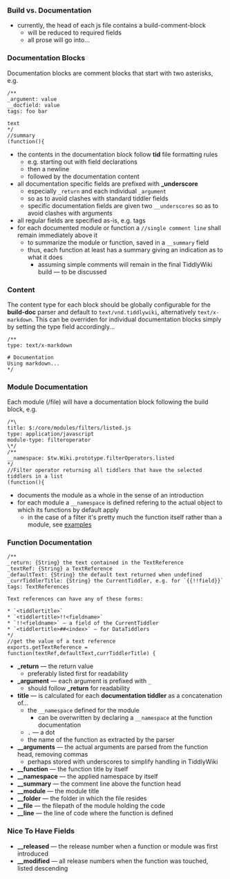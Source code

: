 ### Build vs. Documentation

* currently, the head of each js file contains a build-comment-block
    * will be reduced to required fields
    * all prose will go into...

### Documentation Blocks

Documentation blocks are comment blocks that start with two asterisks, e.g.

```
/**
_argument: value
__docfield: value
tags: foo bar

text
*/
//summary
(function(){
```

* the contents in the documentation block follow **tid** file formatting rules
    * e.g. starting out with field declarations
    * then a newline
    * followed by the documentation content
* all documentation specific fields are prefixed with **_underscore**
    * especially `_return` and each individual `_argument`
    * so as to avoid clashes with standard tiddler fields
    * specific documentation fields are given two `__underscores` so as to avoid clashes with arguments
* all regular fields are specified as-is, e.g. tags
* for each documented module or function a `//single comment line` shall remain immediately above it
    * to summarize the module or function, saved in a `__summary` field
    * thus, each function at least has a summary giving an indication as to what it does
        * assuming simple comments will remain in the final TiddlyWiki build — to be discussed

### Content

The content type for each block should be globally configurable for the **build-doc** parser and default to `text/vnd.tiddlywiki`, alternatively `text/x-markdown`. This can be overriden for individual documentation blocks simply by setting the type field accordingly...

```
/**
type: text/x-markdown

# Documentation
Using markdown...
*/
```

### Module Documentation

Each module (/file) will have a documentation block following the build block, e.g.

```
/*\
title: $:/core/modules/filters/listed.js
type: application/javascript
module-type: filteroperator
\*/
/**
__namespace: $tw.Wiki.prototype.filterOperators.listed
*/
//Filter operator returning all tiddlers that have the selected tiddlers in a list
(function(){
```

* documents the module as a whole in the sense of an introduction
* for each module a `__namespace` is defined refering to the actual object to which its functions by default apply
    * in the case of a filter it's pretty much the function itself rather than a module, see [examples](examples)

### Function Documentation

```
/**
_return: {String} the text contained in the TextReference
_textRef: {String} a TextReference
_defaultText: {String} the default text returned when undefined
_currTiddlerTitle: {String} the CurrentTiddler, e.g. for `{{!!field}}`
tags: TextReferences

Text references can have any of these forms:

* `<tiddlertitle>`
* `<tiddlertitle>!!<fieldname>`
* `!!<fieldname>` — a field of the CurrentTiddler
* `<tiddlertitle>##<index>` — for DataTiddlers
*/
//get the value of a text reference
exports.getTextReference = function(textRef,defaultText,currTiddlerTitle) {
```

* **_return** — the return value
   * preferably listed first for readability
* **_argument** — each argument is prefixed with `_`
   * should follow **_return** for readability
* **title** — is calculated for each **documentation tiddler** as a concatenation of...
    * the `__namespace` defined for the module
        * can be overwritten by declaring a `__namespace` at the function documentation
    * `.` — a dot
    * the name of the function as extracted by the parser
* **__arguments** — the actual arguments are parsed from the function head, removing commas
   * perhaps stored with underscores to simplify handling in TiddlyWiki
* **__function** — the function title by itself
* **__namespace** — the applied namespace by itself
* **__summary** — the comment line above the function head
* **__module** — the module title
* **__folder** — the folder in which the file resides
* **__file** — the filepath of the module holding the code
* **__line** — the line of code where the function is defined

### Nice To Have Fields
* **__released** — the release number when a function or module was first introduced
* **__modified** — all release numbers when the function was touched, listed descending
